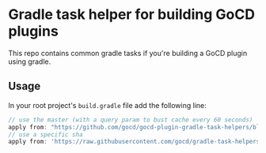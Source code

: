 # Gradle task helper for building GoCD plugins

This repo contains common gradle tasks if you're building a GoCD plugin using gradle.

## Usage

In your root project's `build.gradle` file add the following line:

```groovy
// use the master (with a query param to bust cache every 60 seconds)
apply from: "https://github.com/gocd/gocd-plugin-gradle-task-helpers/blob/master/helper.gradle?_=${(int) (new Date().toInstant().seconds / 60)}"
// use a specific sha
apply from: 'https://raw.githubusercontent.com/gocd/gradle-task-helpers/GIT_COMMITISH/helper.gradle'
```
